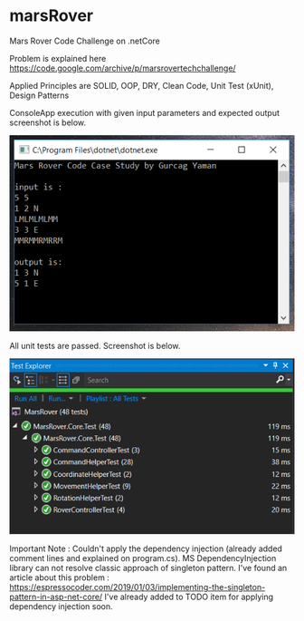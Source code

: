 # marsRover
Mars Rover Code Challenge on .netCore

Problem is explained here https://code.google.com/archive/p/marsrovertechchallenge/

Applied Principles are SOLID, OOP, DRY, Clean Code, Unit Test (xUnit), Design Patterns


ConsoleApp execution with given input parameters and expected output screenshot is below.

![ConsoleApp execution Screenshot](https://raw.githubusercontent.com/gurcag/marsRover/master/marsRoverCmdSS.PNG)


All unit tests are passed. Screenshot is below.

![ConsoleApp execution Screenshot](https://raw.githubusercontent.com/gurcag/marsRover/master/marsRoverTestResult.PNG)


Important Note : Couldn't apply the dependency injection (already added comment lines and explained on program.cs).
MS DependencyInjection library can not resolve classic approach of singleton pattern. 
I've found an article about this problem : https://espressocoder.com/2019/01/03/implementing-the-singleton-pattern-in-asp-net-core/
I've already added to TODO item for applying dependency injection soon.
